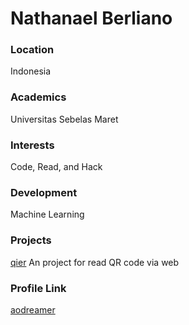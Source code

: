 # Nathanael Berliano
 ### Location
 Indonesia

 ### Academics
 Universitas Sebelas Maret

 ### Interests
 Code, Read, and Hack

 ### Development
 Machine Learning

 ### Projects
 [qier](https://github.com/aodreamer/qier) An project for read QR code via web

 ### Profile Link
 [aodreamer](https://github.com/aodreamer/qier)
